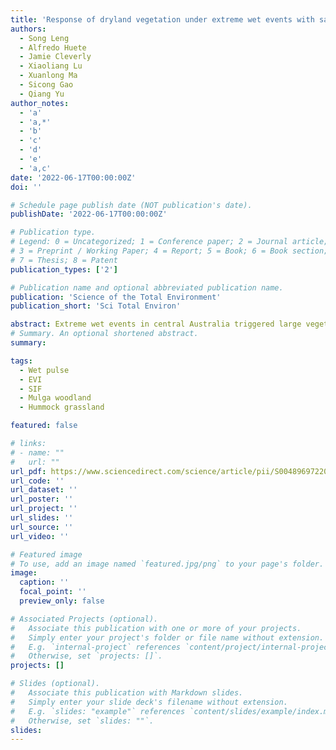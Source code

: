 ```yaml
---
title: 'Response of dryland vegetation under extreme wet events with satellite measures of greenness and fluorescence'
authors:
  - Song Leng
  - Alfredo Huete
  - Jamie Cleverly
  - Xiaoliang Lu
  - Xuanlong Ma
  - Sicong Gao
  - Qiang Yu
author_notes:
  - 'a'
  - 'a,*'
  - 'b'
  - 'c'
  - 'd'
  - 'e'
  - 'a,c'
date: '2022-06-17T00:00:00Z'
doi: ''

# Schedule page publish date (NOT publication's date).
publishDate: '2022-06-17T00:00:00Z'

# Publication type.
# Legend: 0 = Uncategorized; 1 = Conference paper; 2 = Journal article;
# 3 = Preprint / Working Paper; 4 = Report; 5 = Book; 6 = Book section;
# 7 = Thesis; 8 = Patent
publication_types: ['2']

# Publication name and optional abbreviated publication name.
publication: 'Science of the Total Environment'
publication_short: 'Sci Total Environ'

abstract: Extreme wet events in central Australia triggered large vegetation responses that contributed greatly to large global land carbon sink anomalies. There remain significant uncertainties on the extent to which these events over dryland vegetation can be monitored and assessed with satellite data. In this study, we investigated the vegetation responses of the major Australian semiarid biomes to two extreme wet events utilizing multi-satellite observations of (1) solar-induced chlorophyll fluorescence (SIF), as a proxy for photosynthetic activity and (2) the enhanced vegetation index (EVI), as a measure of canopy chlorophyll or greenness. We related these satellite observations with gross primary productivity (GPP) estimated from eddy covariance tower sites, as a performance benchmark. The C3-dominated Mulga woodland was the most responsive biome to both wet pulses and exhibited the highest sensitivity to soil moisture. The C4-dominated Hummock grassland was more responsive to the 2011 “big wet” event, relative to the later 2016–2017 wet pulse. EVI swiftly responded to the extreme wet events and showed markedly amplified seasonal amplitude, however, there was a time lag as compared with SIF during the post-wet period, presumably due to the relatively slower chlorophyll degradation in contrast with declines in photosynthetic activity. Despite a robust linear SIF-GPP relationship (r2 ranging from 0.59 to 0.85), the spatially coarse SIF derived from the Global Ozone Monitoring Experiment-2 (GOME-2) yielded high retrieval noise over the xeric biomes, hindering its capacity to capture thoroughly the dryland vegetation dynamics in central Australia. Our study highlights that synchronous satellite observations of greenness and fluorescence can potentially offer an improved understanding of dryland vegetation dynamics and can advance our ability to detect ecosystem alterations under future changing climates.
# Summary. An optional shortened abstract.
summary: 

tags:
  - Wet pulse
  - EVI
  - SIF
  - Mulga woodland
  - Hummock grassland

featured: false

# links:
# - name: ""
#   url: ""
url_pdf: https://www.sciencedirect.com/science/article/pii/S0048969722039572
url_code: ''
url_dataset: ''
url_poster: ''
url_project: ''
url_slides: ''
url_source: ''
url_video: ''

# Featured image
# To use, add an image named `featured.jpg/png` to your page's folder.
image:
  caption: ''
  focal_point: ''
  preview_only: false

# Associated Projects (optional).
#   Associate this publication with one or more of your projects.
#   Simply enter your project's folder or file name without extension.
#   E.g. `internal-project` references `content/project/internal-project/index.md`.
#   Otherwise, set `projects: []`.
projects: []

# Slides (optional).
#   Associate this publication with Markdown slides.
#   Simply enter your slide deck's filename without extension.
#   E.g. `slides: "example"` references `content/slides/example/index.md`.
#   Otherwise, set `slides: ""`.
slides:
---
```


